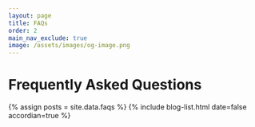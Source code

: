 ```yaml
---
layout: page
title: FAQs
order: 2
main_nav_exclude: true
image: /assets/images/og-image.png
---
```

# Frequently Asked Questions

{% assign posts = site.data.faqs %}
{% include blog-list.html date=false accordian=true %}
